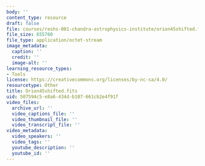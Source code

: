 ```yaml
---
body: ''
content_type: resource
draft: false
file: courses/reshs-001-chandra-astrophysics-institute/orion45shifted.fits
file_size: 655760
file_type: application/octet-stream
image_metadata:
  caption: ''
  credit: ''
  image-alt: ''
learning_resource_types:
- Tools
license: https://creativecommons.org/licenses/by-nc-sa/4.0/
resourcetype: Other
title: Orion45shifted.fits
uid: 507594c5-e8a6-434d-b107-661cb2e4f91f
video_files:
  archive_url: ''
  video_captions_file: ''
  video_thumbnail_file: ''
  video_transcript_file: ''
video_metadata:
  video_speakers: ''
  video_tags: ''
  youtube_description: ''
  youtube_id: ''
---
```


